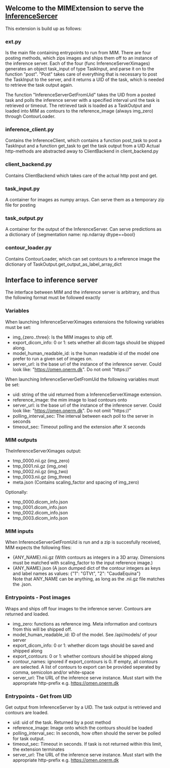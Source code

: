 ## Welcome to the MIMExtension to serve the [InferenceSercer](https://github.com/mathiser/inference_server)

This extension is build up as follows:
### ext.py
Is the main file containing entrypoints to run from MIM.
There are four posting methods, which zips images and ships them off to an instance of the inference server. Each of the four (func InferenceServerXimages)
generates an object task_input of type TaskInput, and parse it on to the function "post". "Post" takes care of everything that is necessary to post
the TaskInput to the server, and it returns a UID of the task, which is needed to retrieve the task output again.
 
The function "InferenceServerGetFromUid" takes the UID from a posted task and polls the inference server with a specified interval unil the task is retrieved or timeout.
The retrieved task is loaded as a TaskOutput and loaded into MIM as contours to the reference_image (always img_zero) through ContourLoader.

### inference_client.py
Contains the InferenceClient, which contains a function post_task to post a TaskInput and a function get_task to get the task output from a UID
Actual http-methods are abstracted away to ClientBackend in client_backend.py

### client_backend.py
Contains ClientBackend which takes care of the actual http post and get.

### task_input.py
A container for images as numpy arrays. Can serve them as a temporary zip file for posting

### task_output.py
A container for the output of the InferenceServer. Can serve predictions as a dictionary of {segmentation name: np.ndarray dtype==bool}

### contour_loader.py
Contains ContourLoader, which can set contours to a reference image the dictionary of TaskOutput.get_output_as_label_array_dict

## Interface to inference server
The interface between MIM and the inference server is arbitrary, and thus the following format must be followed exactly

### Variables
When launching InferenceServerXimages extensions the following variables must be set:
- img_{zero..three}: Is the MIM images to ship off.
- export_dicom_info: 0 or 1: sets whether all dicom tags should be shipped along. 
- model_human_readable_id: is the human readable id of the model one prefer to run a given set of images on.
- server_url: is the base url of the instance of the inference server. Could look like: "https://omen.onerm.dk". Do not omit "https://"

When launching InferenceServerGetFromUid the following variables must be set:
- uid: string of the uid returned from a InferenceServerXimage extension.
- reference_image: the mim image to load contours onto
- server_url: is the base url of the instance of the inference server. Could look like: "https://omen.onerm.dk". Do not omit "https://"
- polling_interval_sec: The interval between each poll to the server in seconds
- timeout_sec: Timeout polling and the extension after X seconds

### MIM outputs
TheInferenceServerXimages output:
- tmp_0000.nii.gz (img_zero)
- tmp_0001.nii.gz (img_one)
- tmp_0002.nii.gz (img_two)
- tmp_0003.nii.gz (img_three)
- meta.json (Contains scaling_factor and spacing of img_zero)

Optionally:
- tmp_0000.dicom_info.json
- tmp_0001.dicom_info.json
- tmp_0002.dicom_info.json
- tmp_0003.dicom_info.json

### MIM inputs
When InferenceServerGetFromUid is run and a zip is succesfully received, MIM expects the following files:
- {ANY_NAME}.nii.gz (With contours as integers in a 3D array. Dimensions must be matched with scaling_factor to the input reference image.)
- {ANY_NAME}.json (A json dumped dict of the contour integers as keys and label names as values: {"1": "GTVt", "2": "CaudaEquina"}  
Note that ANY_NAME can be anything, as long as the .nii.gz file matches the .json.


### Entrypoints - Post images
Wraps and ships off four images to the inference server. Contours are returned and loaded.
- img_zero: functions as reference img. Meta information and contours from this will be shipped off.
- model_human_readable_id: ID of the model. See /api/models/ of your server
- export_dicom_info: 0 or 1: whether dicom tags should be saved and shipped along
- export_contours: 0 or 1: whether contours should be shipped along
- contour_names: ignored if export_contours is 0. If empty, all contours are selected. A list of contours to export can
 be provided seperated by comma, semicolon and/or white-space
- server_url: The URL of the inference serve instance. Must start with the appropriate http-prefix
 e.g. https://omen.onerm.dk


### Entrypoints - Get from UID
Get output from InferenceServer by a UID.
The task output is retrieved and contours are loaded.
- uid: uid of the task. Returned by a post method
- reference_image: Image onto which the contours should be loaded
- polling_interval_sec: In seconds, how often should the server be polled for task output.
- timeout_sec: Timeout in seconds. If task is not returned within this limit, the extension terminates
- server_url: The URL of the inference serve instance. Must start with the appropriate http-prefix
 e.g. https://omen.onerm.dk
